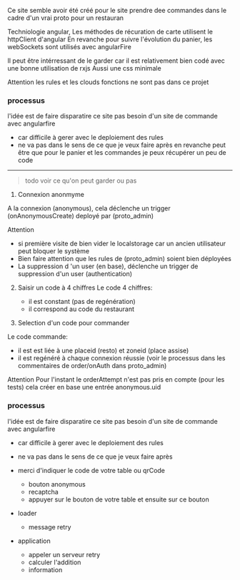Ce site semble avoir été créé pour le site prendre dee commandes dans le cadre d'un vrai proto pour un restauran

Techniologie angular, 
Les méthodes de récuration de carte utilisent le httpClient d'angular
En revanche pour suivre l'évolution du panier, les webSockets sont utilisés avec angularFire

Il peut être intérressant de le garder car il est relativement bien codé avec une bonne utilisation de rxjs
Aussi une css minimale

Attention les rules et les clouds fonctions ne sont pas dans ce projet 

### processus
l'idée est de faire disparatire ce site
pas besoin d'un site de commande avec angularfire

- car difficile à gerer avec le deploiement des rules
- ne va pas dans le sens de ce que je veux faire après
en revanche peut être que pour le panier et les commandes je peux récupérer un peu de code
  
---------
> todo voir ce qu'on peut garder ou pas


1) Connexion anonmyme

A la connexion (anonymous), cela déclenche un trigger (onAnonymousCreate) deployé par (proto_admin)

Attention 
- si première visite de bien vider le localstorage car un ancien utilisateur peut bloquer le système
- Bien faire attention que les rules de (proto_admin) soient bien déployées
- La suppression d 'un user (en base), déclenche un trigger de suppression d'un user (authentication)

2) Saisir un code à 4 chiffres
Le code 4 chiffres:
   - il est constant (pas de regénération)
   - il correspond au code du restaurant
    
3) Selection d'un code pour commander

Le code commande:
- il est est liée à une placeid (resto) et zoneid (place assise)
- il est regénéré à chaque connexion réussie (voir le processus dans les commentaires de order/onAuth dans proto_admin)

Attention
Pour l'instant le orderAttempt n'est pas pris en compte (pour les tests)
cela créer en base une entrée anonymous.uid

### processus
l'idée est de faire disparatire ce site
pas besoin d'un site de commande avec angularfire

- car difficile à gerer avec le deploiement des rules
- ne va pas dans le sens de ce que je veux faire après

- merci d'indiquer le code de votre table ou qrCode
   - bouton anonymous
   - recaptcha
   - appuyer sur le bouton de votre table et ensuite sur ce bouton
- loader
   - message retry
- application
   - appeler un serveur retry
   - calculer l'addition
   - information

